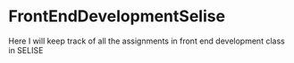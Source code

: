 # FrontEndDevelopmentSelise

Here I will keep track of all the assignments in front end development class in SELISE